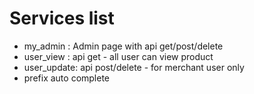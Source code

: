 # Services list 

+ my_admin : Admin page with api get/post/delete 
+ user_view : api get - all user can view product 
+ user_update: api post/delete - for merchant user only
+ prefix auto complete
